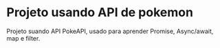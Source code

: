 # Projeto usando API de pokemon

Projeto suando API PokeAPI, usado para aprender Promise, Async/await, map e filter.
